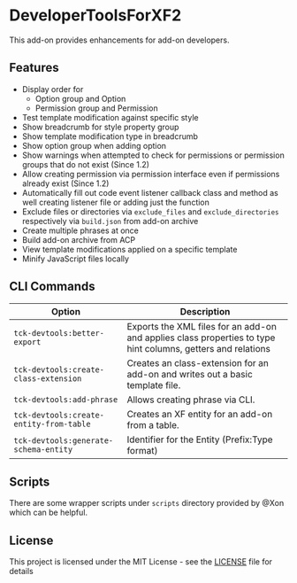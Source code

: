 # DeveloperToolsForXF2

This add-on provides enhancements for add-on developers.
 
## Features

- Display order for
  - Option group and Option
  - Permission group and Permission
- Test template modification against specific style
- Show breadcrumb for style property group
- Show template modification type in breadcrumb
- Show option group when adding option
- Show warnings when attempted to check for permissions or permission groups that do not exist (Since 1.2)
- Allow creating permission via permission interface even if permissions already exist (Since 1.2)
- Automatically fill out code event listener callback class and method as well creating listener file or adding just the function
- Exclude files or directories via `exclude_files` and `exclude_directories` respectively via `build.json` from add-on archive
- Create multiple phrases at once
- Build add-on archive from ACP
- View template modifications applied on a specific template
- Minify JavaScript files locally

## CLI Commands

| Option | Description |
| ------ | ----------- |
| `tck-devtools:better-export` | Exports the XML files for an add-on and applies class properties to type hint columns, getters and relations |
| `tck-devtools:create-class-extension` | Creates an class-extension for an add-on and writes out a basic template file. |
| `tck-devtools:add-phrase` | Allows creating phrase via CLI. |
| `tck-devtools:create-entity-from-table` | Creates an XF entity for an add-on from a table. |
| `tck-devtools:generate-schema-entity` | Identifier for the Entity (Prefix:Type format) |

## Scripts

There are some wrapper scripts under `scripts` directory provided by @Xon which can be helpful.
 
## License

This project is licensed under the MIT License - see the [LICENSE](LICENSE.md) file for details